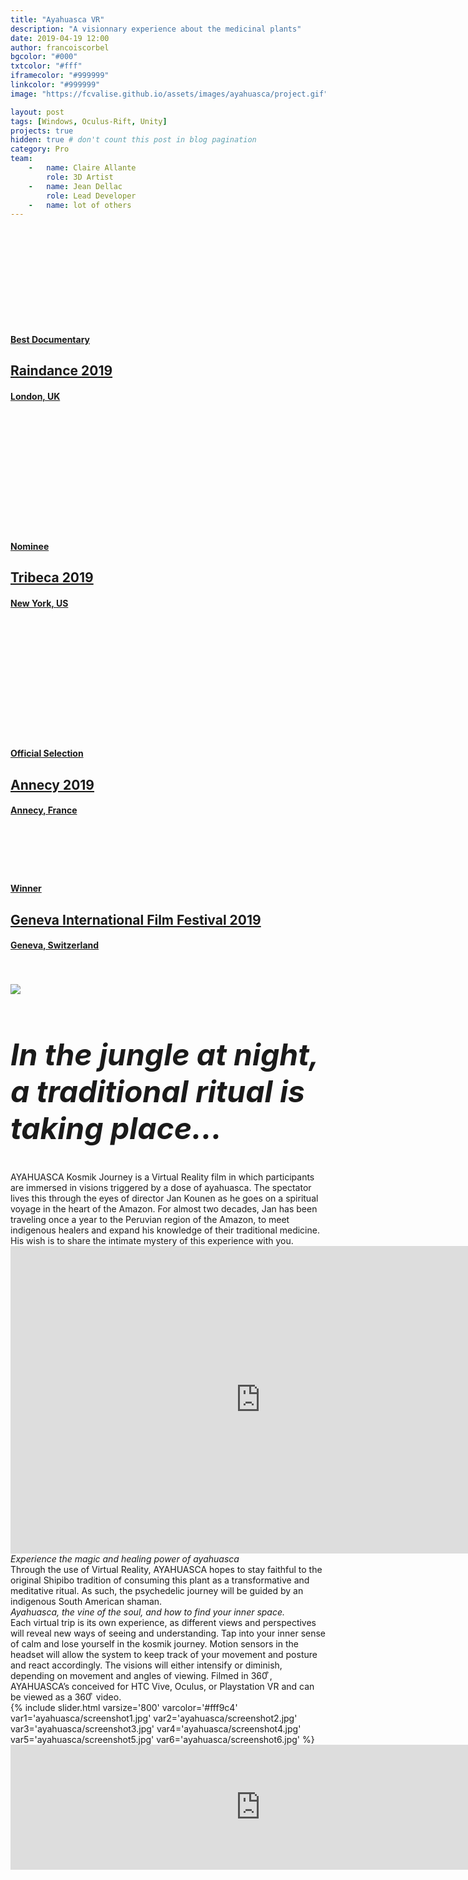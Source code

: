 ```yaml
---
title: "Ayahuasca VR"
description: "A visionnary experience about the medicinal plants"
date: 2019-04-19 12:00
author: francoiscorbel
bgcolor: "#000"
txtcolor: "#fff"
iframecolor: "#999999"
linkcolor: "#999999"
image: "https://fcvalise.github.io/assets/images/ayahuasca/project.gif"

layout: post
tags: [Windows, Oculus-Rift, Unity]
projects: true
hidden: true # don't count this post in blog pagination
category: Pro
team:
    -   name: Claire Allante
        role: 3D Artist
    -   name: Jean Dellac
        role: Lead Developer
    -   name: lot of others
---
```

<div class="laurel general-margin">
<a href="https://www.raindance.org/raindance-film-festival-2019-programme/" href="https://www.raindance.org/raindance-film-festival-2019-programme/" target="_blank">
    <div class="icon-simple" data-title="stunfest"><svg class="icon-svg"><use xlink:href="#icon-laurel-left" fill="{{ page.iframecolor }}"></use></svg></div>
        <div class="text-laurel">
            <h4 style="color: {{ page.iframecolor}}">Best Documentary</h4>
            <h2 style="color: {{ page.iframecolor}}">Raindance 2019<br></h2>
            <h4 style="color: {{ page.iframecolor}}">London, UK</h4>
        </div>
    <div class="icon-simple" data-title="stunfest"><svg style="width: 35px; height: 35px" class="icon-svg"><use xlink:href="#icon-laurel-right" fill="{{ page.iframecolor }}"></use></svg></div>
</a>
</div>

<div class="laurel general-margin">
<a alt="https://tribecafilm.com/" href="https://tribecafilm.com/" target="_blank">
    <div class="icon-simple" data-title="stunfest"><svg class="icon-svg"><use xlink:href="#icon-laurel-left" fill="{{ page.iframecolor }}"></use></svg></div>
        <div class="text-laurel">
            <h4 style="color: {{ page.iframecolor}}">Nominee</h4>
            <h2 style="color: {{ page.iframecolor}}">Tribeca 2019<br></h2>
            <h4 style="color: {{ page.iframecolor}}">New York, US</h4>
        </div>
    <div class="icon-simple" data-title="stunfest"><svg class="icon-svg"><use xlink:href="#icon-laurel-right" fill="{{ page.iframecolor }}"></use></svg></div>
</a>
</div>

<div class="laurel general-margin">
<a alt="https://www.annecy.org/" href="https://www.annecy.org/" target="_blank">
    <div class="icon-simple" data-title="stunfest"><svg style="width: 35px; height: 35px" class="icon-svg"><use xlink:href="#icon-laurel-left" fill="{{ page.iframecolor }}"></use></svg></div>
        <div class="text-laurel">
            <h4 style="color: {{ page.iframecolor}}">Official Selection</h4>
            <h2 style="color: {{ page.iframecolor}}">Annecy 2019<br></h2>
            <h4 style="color: {{ page.iframecolor}}">Annecy, France</h4>
        </div>
    <div class="icon-simple" data-title="stunfest"><svg style="width: 35px; height: 35px" class="icon-svg"><use xlink:href="#icon-laurel-right" fill="{{ page.iframecolor }}"></use></svg></div>
</a>
</div>

<div class="laurel general-margin">
<a alt="https://www.giff.ch/" href="https://www.giff.ch/" target="_blank">
    <div class="icon-simple" data-title="stunfest"><svg style="width: 35px; height: 35px" class="icon-svg"><use xlink:href="#icon-laurel-left" fill="{{ page.iframecolor }}"></use></svg></div>
        <div class="text-laurel">
            <h4 style="color: {{ page.iframecolor}}">Winner</h4>
            <h2 style="color: {{ page.iframecolor}}">Geneva International Film Festival 2019<br></h2>
            <h4 style="color: {{ page.iframecolor}}">Geneva, Switzerland</h4>
        </div>
    <div class="icon-simple" data-title="stunfest"><svg style="width: 35px; height: 35px" class="icon-svg"><use xlink:href="#icon-laurel-right" fill="{{ page.iframecolor }}"></use></svg></div>
</a>
</div>

<a alt="https://en.unifrance.org/movie/47785/ayahuasca-kosmik-journey" href="https://en.unifrance.org/movie/47785/ayahuasca-kosmik-journey" target="_blank">
    <img src="{{ site.url }}/assets/images/ayahuasca/banner.png">
</a>

<div class="text general-margin"><h2 style="font-size: 3rem;"><i>
In the jungle at night, a traditional ritual is taking place...
</i></h2></div>
<div class="text justify general-margin">
AYAHUASCA Kosmik Journey is a Virtual Reality film in which participants are immersed in visions triggered by a dose of ayahuasca. The spectator lives this through the eyes of director Jan Kounen as he goes on a spiritual voyage in the heart of the Amazon. For almost two decades, Jan has been traveling once a year to the Peruvian region of the Amazon, to meet indigenous healers and expand his knowledge of their traditional medicine. His wish is to share the intimate mystery of this experience with you.
</div>

<div class="video general-margin">
    <iframe width="800" height="492" src="https://www.youtube.com/embed/tCN_jAewgM4?modestbranding=1&autohide=1&showinfo=0&controls=0&rel=0" frameborder="0" allowfullscreen></iframe>
</div>

<div class="text general-margin"><i>
Experience the magic and healing power of ayahuasca
</i></div>
<div class="text justify general-margin">
Through the use of Virtual Reality, AYAHUASCA hopes to stay faithful to the original Shipibo tradition of consuming this plant as a transformative and meditative ritual. As such, the psychedelic journey will be guided by an indigenous South American shaman.
</div>

<div class="text general-margin"><i>
Ayahuasca, the vine of the soul, and how to find your inner space.
</i></div>
<div class="text justify general-margin">
Each virtual trip is its own experience, as different views and perspectives will reveal new ways of seeing and understanding. Tap into your inner sense of calm and lose yourself in the kosmik journey. Motion sensors in the headset will allow the system to keep track of your movement and posture and react accordingly. The visions will either intensify or diminish, depending on movement and angles of viewing. Filmed in 360 ͒, AYAHUASCA’s conceived for HTC Vive, Oculus, or Playstation VR and can be viewed as a 360 ͒ video.
</div>

<div class="general-margin">
{% include slider.html varsize='800' varcolor='#fff9c4' var1='ayahuasca/screenshot1.jpg' var2='ayahuasca/screenshot2.jpg' var3='ayahuasca/screenshot3.jpg' var4='ayahuasca/screenshot4.jpg' var5='ayahuasca/screenshot5.jpg' var6='ayahuasca/screenshot6.jpg' %}
</div>

<div class="general-margin">
    <iframe src="https://store.steampowered.com/widget/1212940/" frameborder="0" width="800" height="200" style="background: #000"></iframe>
</div>

